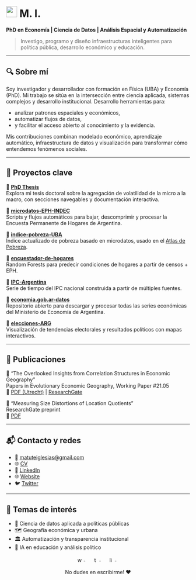 

<h1><img src="https://emojis.slackmojis.com/emojis/images/1531849430/4246/blob-sunglasses.gif?1531849430" width="30"/> M. I.</h1>

**PhD en Economía | Ciencia de Datos | Análisis Espacial y Automatización**

> Investigo, programo y diseño infraestructuras inteligentes para política pública, desarrollo económico y educación.

---

## 🔍 Sobre mí

Soy investigador y desarrollador con formación en Física (UBA) y Economía (PhD). Mi trabajo se sitúa en la intersección entre ciencia aplicada, sistemas complejos y desarrollo institucional. Desarrollo herramientas para:
- analizar patrones espaciales y económicos,
- automatizar flujos de datos,
- y facilitar el acceso abierto al conocimiento y la evidencia.

Mis contribuciones combinan modelado económico, aprendizaje automático, infraestructura de datos y visualización para transformar cómo entendemos fenómenos sociales.

---

## 🚩 Proyectos clave

🔹 [**PhD Thesis**](https://thesis.matuteiglesias.link)  
Explora mi tesis doctoral sobre la agregación de volatilidad de la micro a la macro, con secciones navegables y documentación interactiva.

🔹 [**microdatos-EPH-INDEC**](https://github.com/matuteiglesias/microdatos-EPH-INDEC)  
Scripts y flujos automáticos para bajar, descomprimir y procesar la Encuesta Permanente de Hogares de Argentina.

🔹 [**indice-pobreza-UBA**](https://github.com/matuteiglesias/indice-pobreza-UBA)  
Índice actualizado de pobreza basado en microdatos, usado en el [Atlas de Pobreza](http://matuteiglesias.link/Pobreza/).

🔹 [**encuestador-de-hogares**](https://github.com/matuteiglesias/encuestador-de-hogares)  
Random Forests para predecir condiciones de hogares a partir de censos + EPH.

🔹 [**IPC-Argentina**](https://github.com/matuteiglesias/IPC-Argentina)  
Serie de tiempo del IPC nacional construida a partir de múltiples fuentes.

🔹 [**economia.gob.ar-datos**](https://github.com/matuteiglesias/economia.gob.ar-datos)  
Repositorio abierto para descargar y procesar todas las series económicas del Ministerio de Economía de Argentina.

🔹 [**elecciones-ARG**](https://github.com/matuteiglesias/elecciones-ARG)  
Visualización de tendencias electorales y resultados políticos con mapas interactivos.

---

## 📄 Publicaciones

📘 “The Overlooked Insights from Correlation Structures in Economic Geography”  
Papers in Evolutionary Economic Geography, Working Paper #21.05  
📎 [PDF (Utrecht)](http://econ.geo.uu.nl/peeg/peeg2105.pdf) | [ResearchGate](https://www.researchgate.net/publication/352759723)

📕 “Measuring Size Distortions of Location Quotients”  
ResearchGate preprint  
📎 [PDF](https://www.researchgate.net/profile/Matias-Iglesias-9/publication/352759723_Measuring_Size_Distortions_of_Location_Quotients/links/6785a62843ffa93f52d29389)

---

## 📬 Contacto y redes

- 📧 [matuteiglesias@gmail.com](mailto:matuteiglesias@gmail.com)
- 🌐 [CV](http://matuteiglesias.link/CV_2023-2.pdf)
- 🔗 [LinkedIn](https://www.linkedin.com/in/matiasiglesias/)
- 🌐 [Website](https://main.matuteiglesias.link/)
- 🐦 [Twitter](https://twitter.com/matuteiglesias)

---

## 🧭 Temas de interés

- 🔬 Ciencia de datos aplicada a políticas públicas
- 🗺️ Geografía económica y urbana
- 🏛️ Automatización y transparencia institucional
- 🤖 IA en educación y análisis político



<!-- 
<br>
<p align="left"> <img src="https://komarev.com/ghpvc/?username=matuteiglesias" alt="matuteiglesias" /> </p>
</br>
 -->

<!--
<a href="https://github.com/matuteiglesias/economia.gob.ar-datos" target="_blank">
  <img align="center" src="https://github-readme-stats.vercel.app/api/pin/?username=matuteiglesias&repo=economia.gob.ar-datos&theme=dracula" />
</a>
<a href="https://github.com/matuteiglesias/IPC-Argentina" target="_blank">
 <img align="center" src="https://github-readme-stats.vercel.app/api/pin/?username=matuteiglesias&repo=IPC-Argentina&theme=dracula" />
</a>
 -->

<p align="center">
    <a href="https://api.whatsapp.com/send?phone=5491158893867" target="_blank">
    <img src="https://cdn3.iconfinder.com/data/icons/social-media-black-white-2/512/BW_Whatsapp_glyph_svg-512.png" alt="whatsapp" height="15" style="vertical-align:top; margin:4px">
  </a>&nbsp;&nbsp;&nbsp;
  <a href="https://twitter.com/matuteiglesias" target="_blank">
    <img src="https://cdn3.iconfinder.com/data/icons/social-media-black-white-2/512/BW_Twitter_glyph_svg-512.png" alt="twitter" height="15" style="vertical-align:top; margin:4px">
  </a>&nbsp;&nbsp;&nbsp;
  <a href="https://www.linkedin.com/in/matiasiglesias/" target="_blank">
    <img src="https://cdn3.iconfinder.com/data/icons/social-media-black-white-2/512/BW_Linkedin_glyph_svg-512.png" alt="linkedin" height="15" style="vertical-align:top; margin:4px">
  </a>&nbsp;&nbsp;&nbsp;
</p>


<div align="center">
No dudes en escribirme! ❤️
</div>
